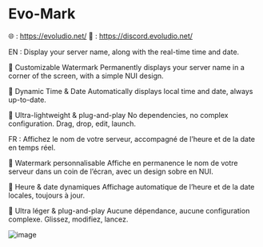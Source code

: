 # Evo-Mark
🌐 : https://evoludio.net/
📌 : https://discord.evoludio.net/

EN :
Display your server name, along with the real-time time and date.

🔹 Customizable Watermark
Permanently displays your server name in a corner of the screen, with a simple NUI design.

🔹 Dynamic Time & Date
Automatically displays local time and date, always up-to-date.

🔹 Ultra-lightweight & plug-and-play
No dependencies, no complex configuration. Drag, drop, edit, launch.

FR :
Affichez le nom de votre serveur, accompagné de l’heure et de la date en temps réel.

🔹 Watermark personnalisable
Affiche en permanence le nom de votre serveur dans un coin de l’écran, avec un design sobre en NUI.

🔹 Heure & date dynamiques
Affichage automatique de l’heure et de la date locales, toujours à jour.

🔹 Ultra léger & plug-and-play
Aucune dépendance, aucune configuration complexe. Glissez, modifiez, lancez.

![image](https://github.com/user-attachments/assets/47475a34-31c9-4342-a997-49828039093d)
